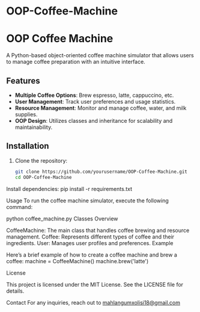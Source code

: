 # OOP-Coffee-Machine

# OOP Coffee Machine

A Python-based object-oriented coffee machine simulator that allows users to manage coffee preparation with an intuitive interface.

## Features

- **Multiple Coffee Options**: Brew espresso, latte, cappuccino, etc.
- **User Management**: Track user preferences and usage statistics.
- **Resource Management**: Monitor and manage coffee, water, and milk supplies.
- **OOP Design**: Utilizes classes and inheritance for scalability and maintainability.

## Installation

1. Clone the repository:
   ```bash
   git clone https://github.com/yourusername/OOP-Coffee-Machine.git
   cd OOP-Coffee-Machine


Install dependencies:
pip install -r requirements.txt

Usage
To run the coffee machine simulator, execute the following command:

python coffee_machine.py
Classes Overview

CoffeeMachine: The main class that handles coffee brewing and resource management.
Coffee: Represents different types of coffee and their ingredients.
User: Manages user profiles and preferences.
Example

Here’s a brief example of how to create a coffee machine and brew a coffee:
machine = CoffeeMachine()
machine.brew('latte')

License

This project is licensed under the MIT License. See the LICENSE file for details.

Contact
For any inquiries, reach out to mahlangumxolisi18@gmail.com


